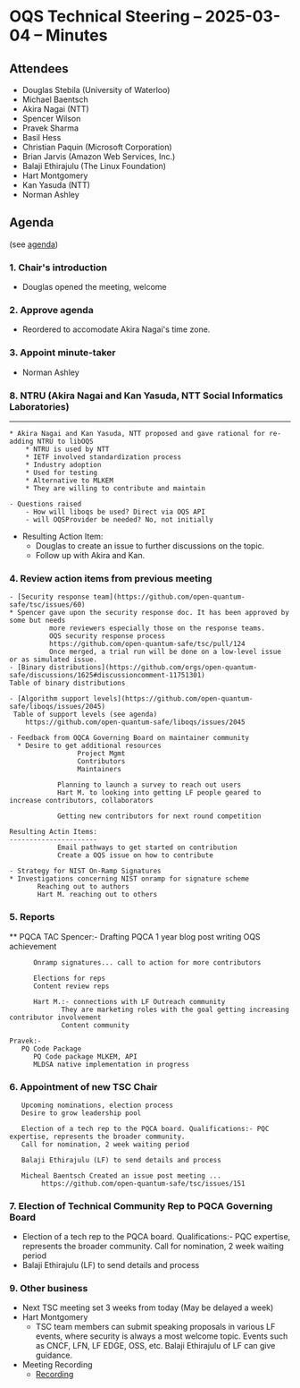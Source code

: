 # OQS Technical Steering – 2025-03-04 – Minutes


## Attendees
* Douglas Stebila (University of Waterloo)
* Michael Baentsch
* Akira Nagai (NTT)
* Spencer Wilson
* Pravek Sharma
* Basil Hess
* Christian Paquin (Microsoft Corporation)
* Brian Jarvis (Amazon Web Services, Inc.)
* Balaji Ethirajulu (The Linux Foundation)
* Hart Montgomery
* Kan Yasuda (NTT)
* Norman Ashley 

## Agenda
(see [agenda](./agenda.md))
### 1. Chair's introduction
- Douglas opened the meeting, welcome

### 2. Approve agenda

- Reordered to accomodate Akira Nagai's time zone.
### 3. Appoint minute-taker

- Norman Ashley 
### 8. NTRU (Akira Nagai and Kan Yasuda, NTT Social Informatics Laboratories)
-------------------------------------------------------------------------
    * Akira Nagai and Kan Yasuda, NTT proposed and gave rational for re-adding NTRU to libOQS
        * NTRU is used by NTT
        * IETF involved standardization process
        * Industry adoption
        * Used for testing 
        * Alternative to MLKEM
        * They are willing to contribute and maintain

    - Questions raised 
        - How will liboqs be used? Direct via OQS API
        - will OQSProvider be needed? No, not initially

* Resulting Action Item:
     - Douglas to create an issue to further discussions on the topic. 
     - Follow up with Akira and Kan.

### 4. Review action items from previous meeting
	- [Security response team](https://github.com/open-quantum-safe/tsc/issues/60)
    * Spencer gave upon the security response doc. It has been approved by some but needs 
              more reviewers especially those on the response teams.
              OQS security response process
              https://github.com/open-quantum-safe/tsc/pull/124
              Once merged, a trial run will be done on a low-level issue or as simulated issue.
	- [Binary distributions](https://github.com/orgs/open-quantum-safe/discussions/1625#discussioncomment-11751301)
    Table of binary distributions

	- [Algorithm support levels](https://github.com/open-quantum-safe/liboqs/issues/2045)
     Table of support levels (see agenda)
        https://github.com/open-quantum-safe/liboqs/issues/2045

	- Feedback from OQCA Governing Board on maintainer community
      * Desire to get additional resources 
                     Project Mgmt
                     Contributors
                     Maintainers

                Planning to launch a survey to reach out users
                Hart M. to looking into getting LF people geared to increase contributors, collaborators

                Getting new contributors for next round competition

    Resulting Actin Items:
    ----------------------
                Email pathways to get started on contribution 
                Create a OQS issue on how to contribute

	- Strategy for NIST On-Ramp Signatures
    * Investigations concerning NIST onramp for signature scheme 
           Reaching out to authors
           Hart M. reaching out to others

### 5. Reports
** PQCA TAC
    Spencer:- 
          Drafting PQCA 1 year blog post writing OQS achievement 

          Onramp signatures... call to action for more contributors

          Elections for reps
          Content review reps 

          Hart M.:- connections with LF Outreach community 
                 They are marketing roles with the goal getting increasing contributor involvement
                 Content community

    Pravek:- 
       PQ Code Package
          PQ Code package MLKEM, API
          MLDSA native implementation in progress

### 6. Appointment of new TSC Chair
       Upcoming nominations, election process 
       Desire to grow leadership pool 
 
       Election of a tech rep to the PQCA board. Qualifications:- PQC expertise, represents the broader community.
       Call for nomination, 2 week waiting period

       Balaji Ethirajulu (LF) to send details and process

       Micheal Baentsch Created an issue post meeting ...
            https://github.com/open-quantum-safe/tsc/issues/151

### 7. Election of Technical Community Rep to PQCA Governing Board
* Election of a tech rep to the PQCA board. Qualifications:- PQC expertise, represents the broader community.
       Call for nomination, 2 week waiting period
* Balaji Ethirajulu (LF) to send details and process

### 9. Other business
- Next TSC meeting set 3 weeks from today (May be delayed a week)
- Hart Montgomery
    - TSC team members can submit speaking proposals in various LF events, where security 
       is always a most welcome topic. Events such as CNCF, LFN, LF EDGE, OSS, etc. Balaji Ethirajulu of LF can give guidance.
- Meeting Recording
    - [Recording](https://zoom.us/rec/share/gADvQF0yH7_sNeSRE8IW_WbB7ZTjQEBTb2fIKA1-3zNvV6o_wDGJbRzkIXMgLMG_.q65ytllLWYsKpGGu)
